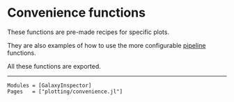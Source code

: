 # Convenience functions

These functions are pre-made recipes for specific plots.

They are also examples of how to use the more configurable [pipeline](https://ezequiel92.github.io/GalaxyInspector/dev/api/plotting/pipelines/) functions.

All these functions are exported.

---

```@autodocs
Modules = [GalaxyInspector]
Pages   = ["plotting/convenience.jl"]
```
